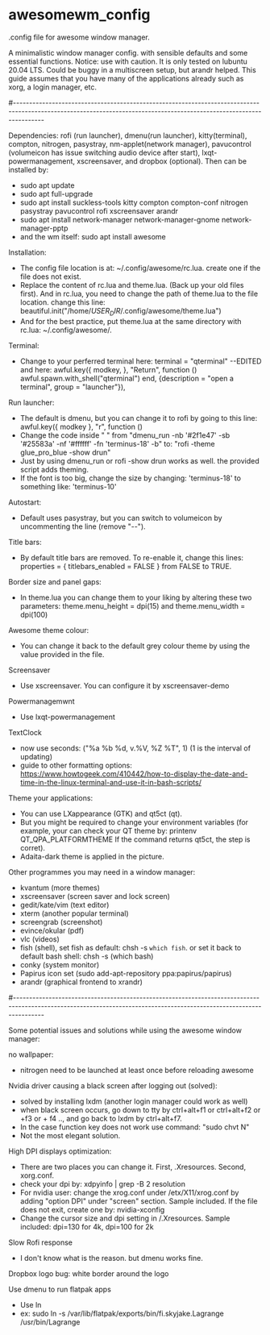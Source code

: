 # awesomewm_config

.config file for awesome window manager.

A minimalistic window manager config. with sensible defaults and some essential functions.
Notice: use with caution. It is only tested on lubuntu 20.04 LTS. 
Could be buggy in a multiscreen setup, but arandr helped. 
This guide assumes that you have many of the applications already such as xorg, a login manager, etc. 

#---------------------------------------------------------------------------------------------------------------------------------------------------------------------

Dependencies: 
rofi (run launcher), dmenu(run launcher), kitty(terminal), compton, nitrogen, pasystray, nm-applet(network manager), pavucontrol (volumeicon has issue switching audio device after start), lxqt-powermanagement, xscreensaver, and dropbox (optional). Then can be installed by: 
- sudo apt update
- sudo apt full-upgrade
- sudo apt install suckless-tools kitty compton compton-conf nitrogen pasystray pavucontrol rofi xscreensaver arandr
- sudo apt install network-manager network-manager-gnome network-manager-pptp
- and the wm itself: sudo apt install awesome

Installation: 
- The config file location is at: ~/.config/awesome/rc.lua. create one if the file does not exist. 
- Replace the content of rc.lua and theme.lua. (Back up your old files first). And in rc.lua, you need to change the path of theme.lua to the file location. change this line: beautiful.init("/home/$USER_DIR$/.config/awesome/theme.lua")
- And for the best practice, put theme.lua at the same directory with rc.lua: ~/.config/awesome/. 

Terminal:
- Change to your perferred terminal here: terminal = "qterminal" --EDITED and here:     awful.key({ modkey,           }, "Return", function () awful.spawn.with_shell("qterminal") end,
              {description = "open a terminal", group = "launcher"}),

Run launcher:
- The default is dmenu, but you can change it to rofi by going to this line: awful.key({ modkey },            "r",     function ()
- Change the code inside " " from "dmenu_run -nb '#2f1e47' -sb '#25583a' -nf '#ffffff' -fn 'terminus-18' -b" to: "rofi -theme glue_pro_blue -show drun"
- Just by using dmenu_run or rofi -show drun works as well. the provided script adds theming. 
- If the font is too big, change the size by changing: 'terminus-18' to something like: 'terminus-10'

Autostart:
- Default uses pasystray, but you can switch to volumeicon by uncommenting the line (remove "--").

Title bars:
- By default title bars are removed. To re-enable it, change this lines: properties = { titlebars_enabled = FALSE } from FALSE to TRUE.   

Border size and panel gaps:
- In theme.lua you can change them to your liking by altering these two parameters: theme.menu_height = dpi(15) and theme.menu_width  = dpi(100)

Awesome theme colour:
- You can change it back to the default grey colour theme by using the value provided in the file.

Screensaver
- Use xscreensaver. You can configure it by xscreensaver-demo

Powermanagemwnt
- Use lxqt-powermanagement

TextClock
- now use seconds: ("%a %b %d, v.%V, %Z %T", 1) (1 is the interval of updating)
- guide to other formatting options: https://www.howtogeek.com/410442/how-to-display-the-date-and-time-in-the-linux-terminal-and-use-it-in-bash-scripts/ 

Theme your applications: 
- You can use LXappearance (GTK) and qt5ct (qt).
- But you might be required to change your environment variables (for example, your can check your QT theme by: printenv QT_QPA_PLATFORMTHEME If the command returns qt5ct, the step is corret).
- Adaita-dark theme is applied in the picture. 

Other programmes you may need in a window manager:
- kvantum (more themes)
- xscreensaver (screen saver and lock screen)
- gedit/kate/vim (text editor)
- xterm (another popular terminal)
- screengrab (screenshot)
- evince/okular (pdf)
- vlc (videos)
- fish (shell), set fish as default: chsh -s `which fish`. or set it back to default bash shell: chsh -s (which bash)
- conky (system monitor)
- Papirus icon set (sudo add-apt-repository ppa:papirus/papirus)
- arandr (graphical frontend to xrandr)

#---------------------------------------------------------------------------------------------------------------------------------------------------------------------

Some potential issues and solutions while using the awesome window manager:

no wallpaper:
- nitrogen need to be launched at least once before reloading awesome

Nvidia driver causing a black screen after logging out (solved):
- solved by installing lxdm (another login manager could work as well)
- when black screen occurs, go down to tty by ctrl+alt+f1 or ctrl+alt+f2 or +f3 or + f4 .., and go back to lxdm by ctrl+alt+f7.
- In the case function key does not work use command: "sudo chvt N"
- Not the most elegant solution.

High DPI displays optimization:
- There are two places you can change it. First, .Xresources. Second, xorg.conf.
- check your dpi by: xdpyinfo | grep -B 2 resolution
- For nvidia user: change the xrog.conf under /etx/X11/xrog.conf by adding "option DPI" under "screen" section. Sample included. If the file does not exit, create one by: nvidia-xconfig
- Change the cursor size and dpi setting in /.Xresources. Sample included: dpi=130 for 4k, dpi=100 for 2k
 
Slow Rofi response
- I don't know what is the reason. but dmenu works fine.

Dropbox logo bug: white border around the logo

Use dmenu to run flatpak apps
- Use ln
- ex: sudo ln -s /var/lib/flatpak/exports/bin/fi.skyjake.Lagrange /usr/bin/Lagrange
